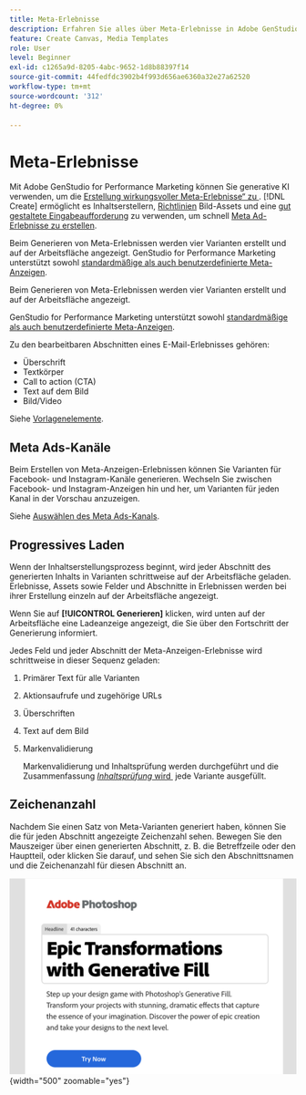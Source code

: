 ```yaml
---
title: Meta-Erlebnisse
description: Erfahren Sie alles über Meta-Erlebnisse in Adobe GenStudio for Performance Marketing.
feature: Create Canvas, Media Templates
role: User
level: Beginner
exl-id: c1265a9d-8205-4abc-9652-1d8b88397f14
source-git-commit: 44fedfdc3902b4f993d656ae6360a32e27a62520
workflow-type: tm+mt
source-wordcount: '312'
ht-degree: 0%

---
```


# Meta-Erlebnisse

Mit Adobe GenStudio for Performance Marketing können Sie generative KI verwenden, um die [Erstellung wirkungsvoller Meta-Erlebnisse“ zu &#x200B;](/help/user-guide/create/create-meta-ad.md). [!DNL Create] ermöglicht es Inhaltserstellern, [Richtlinien](/help/user-guide/guidelines/overview.md) Bild-Assets und eine [gut gestaltete Eingabeaufforderung](/help/user-guide/effective-prompts.md) zu verwenden, um schnell [Meta Ad-Erlebnisse zu erstellen](/help/user-guide/create/create-meta-ad.md).

Beim Generieren von Meta-Erlebnissen werden vier Varianten erstellt und auf der Arbeitsfläche angezeigt. GenStudio for Performance Marketing unterstützt sowohl [standardmäßige als auch benutzerdefinierte Meta-Anzeigen](/help/user-guide/content/best-practices-for-templates.md#follow-channel-specific-template-guidelines).

Beim Generieren von Meta-Erlebnissen werden vier Varianten erstellt und auf der Arbeitsfläche angezeigt.

GenStudio for Performance Marketing unterstützt sowohl [standardmäßige als auch benutzerdefinierte Meta-Anzeigen](/help/user-guide/templates/meta-template.md).

Zu den bearbeitbaren Abschnitten eines E-Mail-Erlebnisses gehören:

* Überschrift
* Textkörper
* Call to action (CTA)
* Text auf dem Bild
* Bild/Video

Siehe [Vorlagenelemente](/help/user-guide/content/use-templates.md#template-elements).

## Meta Ads-Kanäle

Beim Erstellen von Meta-Anzeigen-Erlebnissen können Sie Varianten für Facebook- und Instagram-Kanäle generieren. Wechseln Sie zwischen Facebook- und Instagram-Anzeigen hin und her, um Varianten für jeden Kanal in der Vorschau anzuzeigen.

Siehe [Auswählen des Meta Ads-Kanals](/help/user-guide/create/create-meta-ad.md#choose-meta-ads-channel).

## Progressives Laden

Wenn der Inhaltserstellungsprozess beginnt, wird jeder Abschnitt des generierten Inhalts in Varianten schrittweise auf der Arbeitsfläche geladen. Erlebnisse, Assets sowie Felder und Abschnitte in Erlebnissen werden bei ihrer Erstellung einzeln auf der Arbeitsfläche angezeigt.

Wenn Sie auf **[!UICONTROL Generieren]** klicken, wird unten auf der Arbeitsfläche eine Ladeanzeige angezeigt, die Sie über den Fortschritt der Generierung informiert.

Jedes Feld und jeder Abschnitt der Meta-Anzeigen-Erlebnisse wird schrittweise in dieser Sequenz geladen:

1. Primärer Text für alle Varianten
1. Aktionsaufrufe und zugehörige URLs
1. Überschriften
1. Text auf dem Bild
1. Markenvalidierung

   Markenvalidierung und Inhaltsprüfung werden durchgeführt und die Zusammenfassung [_Inhaltsprüfung_ wird &#x200B;](/help/user-guide/guidelines/brand-validation.md#content-check-summary) jede Variante ausgefüllt.

## Zeichenanzahl

Nachdem Sie einen Satz von Meta-Varianten generiert haben, können Sie die für jeden Abschnitt angezeigte Zeichenzahl sehen. Bewegen Sie den Mauszeiger über einen generierten Abschnitt, z. B. die Betreffzeile oder den Hauptteil, oder klicken Sie darauf, und sehen Sie sich den Abschnittsnamen und die Zeichenanzahl für diesen Abschnitt an.

![Zeichenanzahl](/help/assets/character-count.png){width="500" zoomable="yes"}
